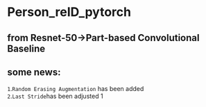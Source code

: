 Person_reID_pytorch
==============================
from Resnet-50->Part-based Convolutional Baseline
-------
some news:
---
`1`.`Random Erasing Augmentation` has been added\
`2`.`Last Stride`has been adjusted 1
    
